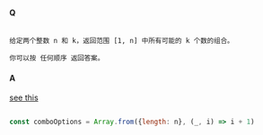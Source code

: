 #### Q

```

给定两个整数 n 和 k，返回范围 [1, n] 中所有可能的 k 个数的组合。

你可以按 任何顺序 返回答案。

```

#### A

[see this](https://github.com/wangcongyi/algorithm-demo/blob/master/sets/combinations.md)

```js

const comboOptions = Array.from({length: n}, (_, i) => i + 1)

```
